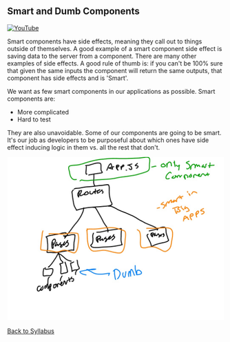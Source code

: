 ## Smart and Dumb Components
[![YouTube](http://img.youtube.com/vi/tXPdRtEBDVg/0.jpg)](https://www.youtube.com/watch?v=tXPdRtEBDVg)

Smart components have side effects, meaning they call out to things outside of themselves.  A good example of a smart component side effect is saving data to the server from a component.  There are many other examples of side effects.  A good rule of thumb is: if you can't be 100% sure that given the same inputs the component will return the same outputs, that component has side effects and is 'Smart'.

We want as few smart components in our applications as possible.  Smart components are:

* More complicated
* Hard to test

They are also unavoidable.  Some of our components are going to be smart.  It's our job as developers to be purposeful about which ones have side effect inducing logic in them vs. all the rest that don't.

![smart vs dumb components](./assets/smart-vs-dumb-components.jpg)

[Back to Syllabus](../README.md)
